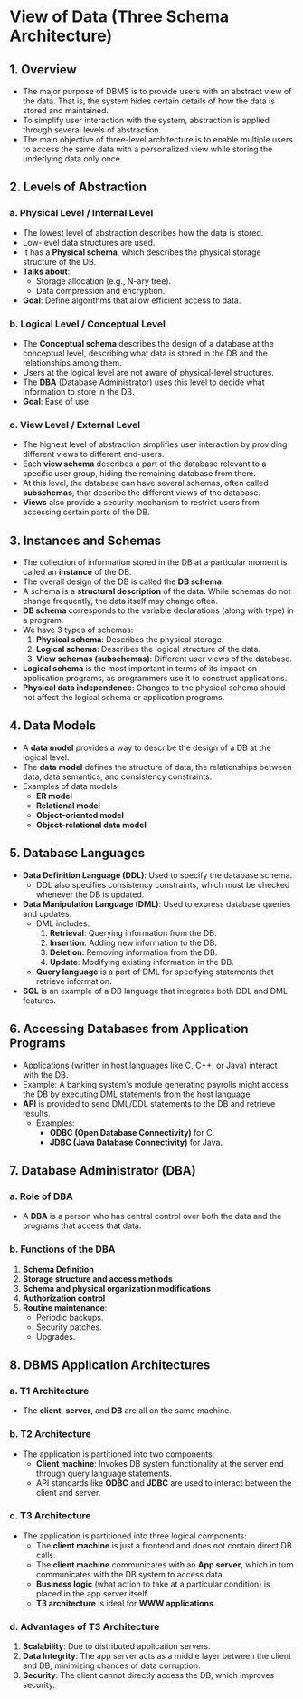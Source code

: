 # View of Data (Three Schema Architecture)

## 1. Overview

- The major purpose of DBMS is to provide users with an abstract view of the data. That is, the system hides certain details of how the data is stored and maintained.
- To simplify user interaction with the system, abstraction is applied through several levels of abstraction.
- The main objective of three-level architecture is to enable multiple users to access the same data with a personalized view while storing the underlying data only once.

## 2. Levels of Abstraction

### a. Physical Level / Internal Level

- The lowest level of abstraction describes how the data is stored.
- Low-level data structures are used.
- It has a **Physical schema**, which describes the physical storage structure of the DB.
- **Talks about**:
  - Storage allocation (e.g., N-ary tree).
  - Data compression and encryption.
- **Goal**: Define algorithms that allow efficient access to data.

### b. Logical Level / Conceptual Level

- The **Conceptual schema** describes the design of a database at the conceptual level, describing what data is stored in the DB and the relationships among them.
- Users at the logical level are not aware of physical-level structures.
- The **DBA** (Database Administrator) uses this level to decide what information to store in the DB.
- **Goal**: Ease of use.

### c. View Level / External Level

- The highest level of abstraction simplifies user interaction by providing different views to different end-users.
- Each **view schema** describes a part of the database relevant to a specific user group, hiding the remaining database from them.
- At this level, the database can have several schemas, often called **subschemas**, that describe the different views of the database.
- **Views** also provide a security mechanism to restrict users from accessing certain parts of the DB.

## 3. Instances and Schemas

- The collection of information stored in the DB at a particular moment is called an **instance** of the DB.
- The overall design of the DB is called the **DB schema**.
- A schema is a **structural description** of the data. While schemas do not change frequently, the data itself may change often.
- **DB schema** corresponds to the variable declarations (along with type) in a program.
- We have 3 types of schemas:
  1. **Physical schema**: Describes the physical storage.
  2. **Logical schema**: Describes the logical structure of the data.
  3. **View schemas (subschemas)**: Different user views of the database.
- **Logical schema** is the most important in terms of its impact on application programs, as programmers use it to construct applications.
- **Physical data independence**: Changes to the physical schema should not affect the logical schema or application programs.

## 4. Data Models

- A **data model** provides a way to describe the design of a DB at the logical level.
- The **data model** defines the structure of data, the relationships between data, data semantics, and consistency constraints.
- Examples of data models:
  - **ER model**
  - **Relational model**
  - **Object-oriented model**
  - **Object-relational data model**

## 5. Database Languages

- **Data Definition Language (DDL)**: Used to specify the database schema.
  - DDL also specifies consistency constraints, which must be checked whenever the DB is updated.
- **Data Manipulation Language (DML)**: Used to express database queries and updates.
  - DML includes:
    1. **Retrieval**: Querying information from the DB.
    2. **Insertion**: Adding new information to the DB.
    3. **Deletion**: Removing information from the DB.
    4. **Update**: Modifying existing information in the DB.
  - **Query language** is a part of DML for specifying statements that retrieve information.
- **SQL** is an example of a DB language that integrates both DDL and DML features.

## 6. Accessing Databases from Application Programs

- Applications (written in host languages like C, C++, or Java) interact with the DB.
- Example: A banking system's module generating payrolls might access the DB by executing DML statements from the host language.
- **API** is provided to send DML/DDL statements to the DB and retrieve results.
  - Examples:
    - **ODBC (Open Database Connectivity)** for C.
    - **JDBC (Java Database Connectivity)** for Java.

## 7. Database Administrator (DBA)

### a. Role of DBA

- A **DBA** is a person who has central control over both the data and the programs that access that data.

### b. Functions of the DBA

1. **Schema Definition**
2. **Storage structure and access methods**
3. **Schema and physical organization modifications**
4. **Authorization control**
5. **Routine maintenance**:
   - Periodic backups.
   - Security patches.
   - Upgrades.

## 8. DBMS Application Architectures

### a. T1 Architecture

- The **client**, **server**, and **DB** are all on the same machine.

### b. T2 Architecture

- The application is partitioned into two components:
  - **Client machine**: Invokes DB system functionality at the server end through query language statements.
  - API standards like **ODBC** and **JDBC** are used to interact between the client and server.

### c. T3 Architecture

- The application is partitioned into three logical components:
  - The **client machine** is just a frontend and does not contain direct DB calls.
  - The **client machine** communicates with an **App server**, which in turn communicates with the DB system to access data.
  - **Business logic** (what action to take at a particular condition) is placed in the app server itself.
  - **T3 architecture** is ideal for **WWW applications**.

### d. Advantages of T3 Architecture

1. **Scalability**: Due to distributed application servers.
2. **Data Integrity**: The app server acts as a middle layer between the client and DB, minimizing chances of data corruption.
3. **Security**: The client cannot directly access the DB, which improves security.
